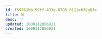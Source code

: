 ```yaml
---
id: f69761bb-59ff-433e-8705-3112eb39a63a
title: W
desc: ''
updated: 1609112856821
created: 1609112856821
---
```



